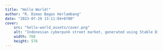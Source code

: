 ```yaml
---
title: "Hello World!"
author: "R. Dimas Bagas Herlambang"
date: "2023-07-29 13:11:04+0700"
cover:
    src: "hello-world_assets/cover.png"
    alt: "Indonesian cyberpunk street market, generated using Stable Diffusion v1.5 and Cyberpunk Scene LoRA."
    width: 768
    height: 576
---
```

